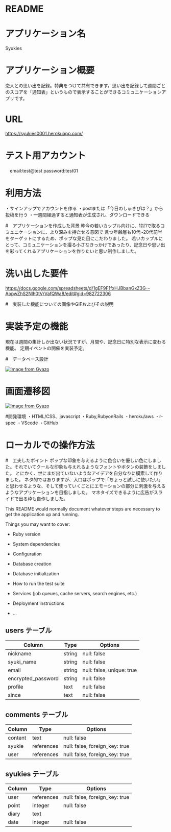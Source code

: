 # README

# アプリケーション名
Syukies

 # アプリケーション概要
 恋人との思い出を記録。特典をつけて共有できます。思い出を記録して週間ごとのスコアを「通知表」というもので表示することができるコミュニケーションアプリです。
 
 # URL
 https://syukies0001.herokuapp.com/
 
 # テスト用アカウント
 　email:test@test
  password:test01
 
 # 利用方法
 ・サインアップでアカウントを作る
 ・postまたは「今日のしゅきぴは？」から投稿を行う
 ・一週間経過すると通知表が生成され、ダウンロードできる
 
 #　アプリケーションを作成した背景
 昨今の若いカップル向けに、1対1で取るコミュニケーションに、より深みを持たせる意図で
 且つ年齢層も10代~20代前半をターゲットにするため、ポップな見た目にこだわりました。
 若いカップルにとって、コミュニケーションを撮る小さなきっかけであったり、記念日や思い出を彩ってくれるアプリケーションを作りたいと思い制作しました。
 
 # 洗い出した要件
 https://docs.google.com/spreadsheets/d/1gEF9F1fxHJBbanGxZ3G--AopwZhS2Nlh0tVrVafQWa8/edit#gid=982722306
 
#　実装した機能についての画像やGIFおよびその説明
 
 # 実装予定の機能
 現在は週間の集計しか出ない状況ですが、月間や、記念日に特別な表示に変わる機能。
 定期イベントの開催を実装予定。
 
#　データベース設計
 
 [![Image from Gyazo](https://i.gyazo.com/872ffd25ddb140fadd691e2ab3d79b3c.png)](https://gyazo.com/872ffd25ddb140fadd691e2ab3d79b3c)

# 画面遷移図

[![Image from Gyazo](https://i.gyazo.com/1e72546b3c7a35fdab3505716187bab6.png)](https://gyazo.com/1e72546b3c7a35fdab3505716187bab6)

#開発環境
・HTML/CSS、javascript
・Ruby,RubyonRails
・heroku/aws
・r-spec
・VScode
・GitHub

# ローカルでの操作方法

#　工夫したポイント
ポップな印象を与えるように色合いを優しい色にしました。それでいてクールな印象も与えれるようなフォントやボタンの装飾をしました。
とにかく、世にまだ出ていないようなアイデアを自分なりに模索して作りました。
ネタ的ではありますが、入口はポップで「ちょっと試しに使いたい」と思わせるような、そして使っていくごとにエモーションの部分に刺激を与えるようなアプリケーションを目指しました。
マネタイズできるように広告がスライドで出る枠も自作しました。



This README would normally document whatever steps are necessary to get the
application up and running.

Things you may want to cover:

* Ruby version

* System dependencies

* Configuration

* Database creation

* Database initialization

* How to run the test suite

* Services (job queues, cache servers, search engines, etc.)

* Deployment instructions

* ...
## users テーブル

| Column             | Type   | Options     |
| ------------------ | ------ | ----------- |
| nickname           | string | null: false |
| syuki_name         | string | null: false |
| email              | string | null: false, unique: true |
| encrypted_password | string | null: false |
| profile            | text   | null: false |
| since              | text   | null: false |

## comments テーブル

| Column             | Type   | Options     |
| ------------------ | ------ | ----------- |
| content            | text   | null: false |
| syukie             | references | null: false, foreign_key: true |
| user               | references | null: false, foreign_key: true |


## syukies テーブル

| Column | Type       | Options                        |
| ------ | ---------- | ------------------------------ |
| user   | references | null: false, foreign_key: true |
| point  | integer    | null: false |
| diary  | text       |   |
| date   | integer    | null: false |
